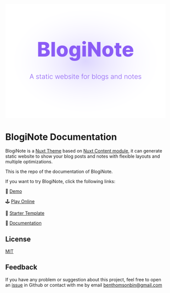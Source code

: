 [![BlogiNote](./public/cover.jpg)](https://bloginote.benbinbin.com/)

# BlogiNote Documentation
BlogiNote is a [Nuxt Theme](https://nuxt.com/docs/guide/going-further/layers) based on [Nuxt Content module](https://content.nuxtjs.org/), it can generate static website to show your blog posts and notes with flexible layouts and multiple optimizations.

This is the repo of the documentation of BlogiNote.

If you want to try BlogiNote, click the following links:

:link: [Demo](https://bloginote.benbinbin.com/)

:joystick: [Play Online](https://stackblitz.com/edit/github-qrmhoj)

:pencil: [Starter Template](https://github.com/Benbinbin/BlogiNote-Starter-Template)

:bookmark_tabs: [Documentation](https://documentation.bloginote.benbinbin.com/)

## License

[MIT](./LICENSE)

## Feedback
If you have any problem or suggestion about this project, feel free to open an [issue](https://github.com/Benbinbin/BlogiNote/issues/new) in Github or contact with me by email <a href="mailto:benthomsonbin@gmail.com">benthomsonbin@gmail.com</a>